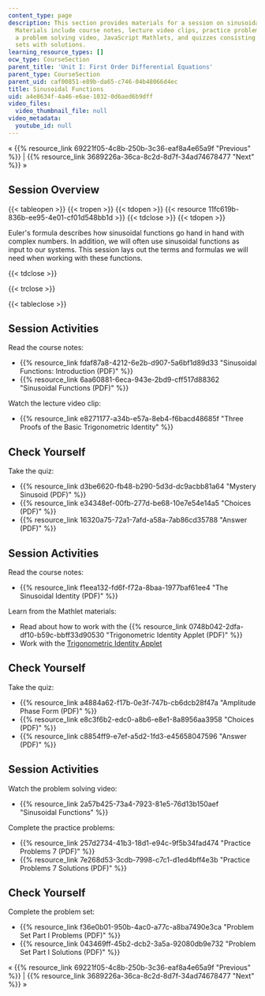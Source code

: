 ```yaml
---
content_type: page
description: This section provides materials for a session on sinusoidal functions.
  Materials include course notes, lecture video clips, practice problems with solutions,
  a problem solving video, JavaScript Mathlets, and quizzes consisting of problem
  sets with solutions.
learning_resource_types: []
ocw_type: CourseSection
parent_title: 'Unit I: First Order Differential Equations'
parent_type: CourseSection
parent_uid: caf00851-e89b-da65-c746-04b48066d4ec
title: Sinusoidal Functions
uid: a4e8634f-4a46-e6ae-1032-0d6aed6b9dff
video_files:
  video_thumbnail_file: null
video_metadata:
  youtube_id: null
---
```


« {{% resource_link 69221f05-4c8b-250b-3c36-eaf8a4e65a9f "Previous" %}} | {{% resource_link 3689226a-36ca-8c2d-8d7f-34ad74678477 "Next" %}} »

Session Overview
----------------

{{< tableopen >}}
{{< tropen >}}
{{< tdopen >}}
{{< resource 11fc619b-836b-ee95-4e01-cf01d548bb1d >}}
{{< tdclose >}}
{{< tdopen >}}


Euler's formula describes how sinusoidal functions go hand in hand with complex numbers. In addition, we will often use sinusoidal functions as input to our systems. This session lays out the terms and formulas we will need when working with these functions.


{{< tdclose >}}

{{< trclose >}}

{{< tableclose >}}

Session Activities
------------------

Read the course notes:

*   {{% resource_link fdaf87a8-4212-6e2b-d907-5a6bf1d89d33 "Sinusoidal Functions: Introduction (PDF)" %}}
*   {{% resource_link 6aa60881-6eca-943e-2bd9-cff517d88362 "Sinusoidal Functions (PDF)" %}}

Watch the lecture video clip:

*   {{% resource_link e8271177-a34b-e57a-8eb4-f6bacd48685f "Three Proofs of the Basic Trigonometric Identity" %}}

Check Yourself
--------------

Take the quiz:

*   {{% resource_link d3be6620-fb48-b290-5d3d-dc9acbb81a64 "Mystery Sinusoid (PDF)" %}}
*   {{% resource_link e34348ef-00fb-277d-be68-10e7e54e14a5 "Choices (PDF)" %}}
*   {{% resource_link 16320a75-72a1-7afd-a58a-7ab86cd35788 "Answer (PDF)" %}}

Session Activities
------------------

Read the course notes:

*   {{% resource_link f1eea132-fd6f-f72a-8baa-1977baf61ee4 "The Sinusoidal Identity (PDF)" %}}

Learn from the Mathlet materials:

*   Read about how to work with the {{% resource_link 0748b042-2dfa-df10-b59c-bbff33d90530 "Trigonometric Identity Applet (PDF)" %}}
*   Work with the [Trigonometric Identity Applet](/ans7870/18/18.03SC/trigId.html "Open in a new window.")

Check Yourself
--------------

Take the quiz:

*   {{% resource_link a4884a62-f17b-0e3f-747b-cb6dcb28f47a "Amplitude Phase Form (PDF)" %}}
*   {{% resource_link e8c3f6b2-edc0-a8b6-e8e1-8a8956aa3958 "Choices (PDF)" %}}
*   {{% resource_link c8854ff9-e7ef-a5d2-1fd3-e45658047596 "Answer (PDF)" %}}

Session Activities
------------------

Watch the problem solving video:

*   {{% resource_link 2a57b425-73a4-7923-81e5-76d13b150aef "Sinusoidal Functions" %}}

Complete the practice problems:

*   {{% resource_link 257d2734-41b3-18d1-e94c-9f5b34fad474 "Practice Problems 7 (PDF)" %}}
*   {{% resource_link 7e268d53-3cdb-7998-c7c1-d1ed4bff4e3b "Practice Problems 7 Solutions (PDF)" %}}

Check Yourself
--------------

Complete the problem set:

*   {{% resource_link f36e0b01-950b-4ac0-a77c-a8ba7490e3ca "Problem Set Part I Problems (PDF)" %}}
*   {{% resource_link 043469ff-45b2-dcb2-3a5a-92080db9e732 "Problem Set Part I Solutions (PDF)" %}}

« {{% resource_link 69221f05-4c8b-250b-3c36-eaf8a4e65a9f "Previous" %}} | {{% resource_link 3689226a-36ca-8c2d-8d7f-34ad74678477 "Next" %}} »